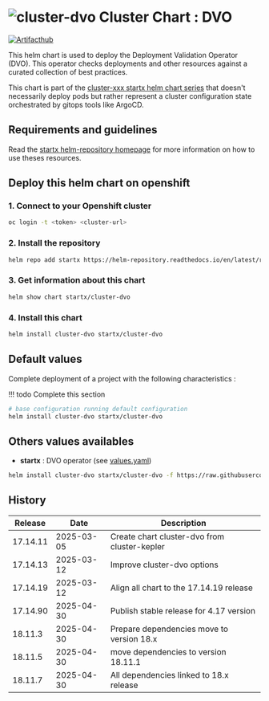 # ![cluster-dvo](https://helm-repository.readthedocs.io/en/latest/img/cluster-dvo.svg "Cluster Chart : DVO") Cluster Chart : DVO
[![Artifacthub](https://img.shields.io/badge/ArtifactHub-STARTX_cluster--dvo-8A2BE2.svg)](https://artifacthub.io/packages/search?ts_query_web=cluster+dvo+startx)

This helm chart is used to deploy the Deployment Validation Operator (DVO). This operator checks deployments and other resources against a curated collection of best practices.

This chart is part of the [cluster-xxx startx helm chart series](https://helm-repository.readthedocs.io#cluster-helm-charts) that doesn't necessarily deploy pods but rather represent a cluster configuration state orchestrated by gitops tools like ArgoCD.

## Requirements and guidelines

Read the [startx helm-repository homepage](https://helm-repository.readthedocs.io) for
more information on how to use theses resources.

## Deploy this helm chart on openshift

### 1. Connect to your Openshift cluster

```bash
oc login -t <token> <cluster-url>
```

### 2. Install the repository

```bash
helm repo add startx https://helm-repository.readthedocs.io/en/latest/repos/stable/
```

### 3. Get information about this chart

```bash
helm show chart startx/cluster-dvo
```

### 4. Install this chart

```bash
helm install cluster-dvo startx/cluster-dvo
```

## Default values

Complete deployment of a project with the following characteristics :

!!! todo
    Complete this section

```bash
# base configuration running default configuration
helm install cluster-dvo startx/cluster-dvo
```

## Others values availables

- **startx** : DVO operator (see [values.yaml](https://raw.githubusercontent.com/startxfr/helm-repository/master/charts/cluster-dvo/values-startx.yaml))

```bash
helm install cluster-dvo startx/cluster-dvo -f https://raw.githubusercontent.com/startxfr/helm-repository/master/charts/cluster-dvo/values-startx.yaml
```

## History

| Release  | Date       | Description                                  |
| -------- | ---------- | -------------------------------------------- |
| 17.14.11 | 2025-03-05 | Create chart cluster-dvo from cluster-kepler |
| 17.14.13 | 2025-03-12 | Improve cluster-dvo options
| 17.14.19 | 2025-03-12 | Align all chart to the 17.14.19 release
| 17.14.90 | 2025-04-30 | Publish stable release for 4.17 version
| 18.11.3 | 2025-04-30 | Prepare dependencies move to version 18.x
| 18.11.5 | 2025-04-30 | move dependencies to version 18.11.1
| 18.11.7 | 2025-04-30 | All dependencies linked to 18.x release
